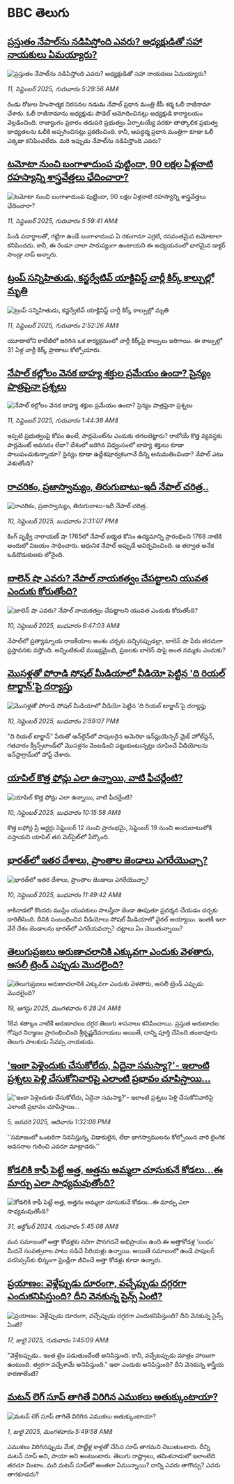 # BBC తెలుగు## [ప్రస్తుతం నేపాల్‌ను నడిపిస్తోంది ఎవరు? అధ్యక్షుడితో సహా నాయకులు ఏమయ్యారు?](https://www.bbc.com/telugu/articles/c1jzg9dy052o?at_medium=RSS&at_campaign=rss?at_campaign=githubrss)![ప్రస్తుతం నేపాల్‌ను నడిపిస్తోంది ఎవరు? అధ్యక్షుడితో సహా నాయకులు ఏమయ్యారు?](https://ichef.bbci.co.uk/ace/ws/240/cpsprodpb/7d89/live/ab243230-8ebb-11f0-9cf6-cbf3e73ce2b9.jpg)_11, సెప్టెంబర్ 2025, గురువారం 5:29:56 AMకి_రెండు రోజుల హింసాత్మక నిరసనల నడుమ నేపాల్‌ ప్రధాన మంత్రి కేపీ శర్మ ఓలీ రాజీనామా చేశారు. ఓలీ రాజీనామాను అధ్యక్షుడు పౌడెల్ ఆమోదించినట్లు అధ్యక్షుడి కార్యాలయం వెల్లడించింది. రాజ్యాంగం ప్రకారం తదుపరి ప్రభుత్వం ఏర్పాటయ్యే వరకూ తాత్కాలిక ప్రభుత్వ బాధ్యతలను ఓలీకి అప్పగించినట్లు ప్రకటించింది. కానీ, ఆపద్ధర్మ ప్రధాన మంత్రిగా కూడా ఓలీ ఎక్కడా కనిపించలేదు. మరి ఇప్పుడు నేపాల్‌ను నడిపిస్తోంది ఎవరు?## [టమోటా నుంచి బంగాళాదుంప పుట్టిందా, 90 లక్షల ఏళ్లనాటి రహస్యాన్ని శాస్త్రవేత్తలు ఛేదించారా?](https://www.bbc.com/telugu/articles/ce86yml2rrro?at_medium=RSS&at_campaign=rss?at_campaign=githubrss)![టమోటా నుంచి బంగాళాదుంప పుట్టిందా, 90 లక్షల ఏళ్లనాటి రహస్యాన్ని శాస్త్రవేత్తలు ఛేదించారా?](https://ichef.bbci.co.uk/ace/ws/240/cpsprodpb/f5b4/live/b0f46790-8e5f-11f0-84c8-99de564f0440.jpg)_11, సెప్టెంబర్ 2025, గురువారం 5:59:41 AMకి_పిండి పదార్థాలతో, గట్టిగా ఉండే బంగాళాదుంప ఏ రకంగానూ ఎర్రటి, రసవంతమైన టమోటాలా కనిపించదు. కానీ, ఈ రెండూ చాలా సారుప్యంగా ఉంటాయని ఈ అధ్యయనంలో భాగమైన డాక్టర్ సాండ్రా నాప్ అన్నారు.## [ట్రంప్ సన్నిహితుడు, కన్జర్వేటివ్ యాక్టివిస్ట్ చార్లీ కిర్క్‌ కాల్పుల్లో మృతి](https://www.bbc.com/telugu/articles/cgknjz6mk3jo?at_medium=RSS&at_campaign=rss?at_campaign=githubrss)![ట్రంప్ సన్నిహితుడు, కన్జర్వేటివ్ యాక్టివిస్ట్ చార్లీ కిర్క్‌ కాల్పుల్లో మృతి](https://ichef.bbci.co.uk/ace/ws/240/cpsprodpb/508a/live/1bd0bf30-8eb7-11f0-9cf6-cbf3e73ce2b9.jpg)_11, సెప్టెంబర్ 2025, గురువారం 2:52:26 AMకి_యూటా‌లోని కాలేజీలో జరిగిన ఒక కార్యక్రమంలో చార్లీ కిర్క్‌పై కాల్పులు జరిగాయి. ఈ కాల్పుల్లో 31 ఏళ్ల చార్లీ కిర్క్ ప్రాణాలు కోల్పోయారు.## [నేపాల్‌ కల్లోలం వెనక బాహ్య శక్తుల ప్రమేయం ఉందా? సైన్యం పాత్రపైనా ప్రశ్నలు ](https://www.bbc.com/telugu/articles/c4gwxr5ynq9o?at_medium=RSS&at_campaign=rss?at_campaign=githubrss)![నేపాల్‌ కల్లోలం వెనక బాహ్య శక్తుల ప్రమేయం ఉందా? సైన్యం పాత్రపైనా ప్రశ్నలు ](https://ichef.bbci.co.uk/ace/ws/240/cpsprodpb/1ea2/live/604c2eb0-8e62-11f0-b391-6936825093bd.jpg)_11, సెప్టెంబర్ 2025, గురువారం 1:44:38 AMకి_ఇప్పటి ప్రభుత్వంపై కోపం ఉంటే, పార్లమెంట్‌ను ఎందుకు తగలబెట్టారు? రాబోయే కొత్త వ్యవస్థకు పార్లమెంట్ అవసరం లేదా? దేశంలో జరిగిన విధ్వంసంలో బాహ్య శక్తులు కూడా పాలుపంచుకున్నాయా? సైన్యం కూడా ఉద్దేశపూర్వకంగానే దీన్ని అనుమతించిందా? నేపాల్ ఎటు వెళుతోంది?## [రాచరికం, ప్రజాస్వామ్యం, తిరుగుబాటు-ఇదీ నేపాల్ చరిత్ర..](https://www.bbc.com/telugu/articles/c9qnjj74p92o?at_medium=RSS&at_campaign=rss?at_campaign=githubrss)![రాచరికం, ప్రజాస్వామ్యం, తిరుగుబాటు-ఇదీ నేపాల్ చరిత్ర..](https://ichef.bbci.co.uk/ace/ws/240/cpsprodpb/cfb5/live/7b3e0130-8d95-11f0-bcbf-f3fb3e8bb0a7.jpg)_10, సెప్టెంబర్ 2025, బుధవారం 2:31:07 PMకి_కింగ్ పృథ్వీ నారాయణ్ షా 1765లో నేపాల్ ఐక్యత కోసం ఉద్యమాన్ని ప్రారంభించి 1768 నాటికి అందులో విజయం సాధించారు. ఆధునిక నేపాల్ అప్పుడే ఆవిర్భవించింది. ఆ తర్వాత అనేక ఒడిదొడుకులకు లోనైంది.## [బాలెన్ షా ఎవరు? నేపాల్‌ నాయకత్వం చేపట్టాలని యువత ఎందుకు కోరుతోంది?](https://www.bbc.com/telugu/articles/cvgq9r4zpveo?at_medium=RSS&at_campaign=rss?at_campaign=githubrss)![బాలెన్ షా ఎవరు? నేపాల్‌ నాయకత్వం చేపట్టాలని యువత ఎందుకు కోరుతోంది?](https://ichef.bbci.co.uk/ace/ws/240/cpsprodpb/c7b9/live/98a93e00-8e0e-11f0-9cf6-cbf3e73ce2b9.jpg)_10, సెప్టెంబర్ 2025, బుధవారం 6:47:03 AMకి_నేపాల్‌లో ప్రత్యామ్నాయ రాజకీయాల అంశం చర్చకు వచ్చినప్పుడల్లా, బాలెన్ షా పేరు తరచుగా ప్రస్తావనకు వస్తోంది. అన్నింటికంటే ముఖ్యమైంది, ప్రజలకు బాలెన్ షాపై అంత నమ్మకం ఎందుకు?## [మొసళ్లతో పోరాడి సోషల్ మీడియాలో వీడియో పెట్టిన 'ది రియల్ టార్జాన్'పై దర్యాప్తు](https://www.bbc.com/telugu/articles/cj6x55n5dd8o?at_medium=RSS&at_campaign=rss?at_campaign=githubrss)![మొసళ్లతో పోరాడి సోషల్ మీడియాలో వీడియో పెట్టిన 'ది రియల్ టార్జాన్'పై దర్యాప్తు](https://ichef.bbci.co.uk/ace/ws/240/cpsprodpb/c733/live/b343e260-8e4a-11f0-84c8-99de564f0440.jpg)_10, సెప్టెంబర్ 2025, బుధవారం 2:59:07 PMకి_"ది రియల్ టార్జాన్" పేరుతో ఆన్‌లైన్‌లో పాపులరైన అమెరికా ఇన్‌ఫ్లుయెన్సర్ మైక్ హోల్‌స్టన్, గతవారం క్వీన్స్‌లాండ్‌లో మొసళ్లను వెంబడించి పట్టుకుంటున్నట్లు చూపించే వీడియోలను ఇన్‌స్టాగ్రామ్‌లో పోస్ట్ చేశారు.## [యాపిల్ కొత్త ఫోన్లు ఎలా ఉన్నాయి, వాటి ఫీచర్లేంటి?](https://www.bbc.com/telugu/articles/c78nxlg3947o?at_medium=RSS&at_campaign=rss?at_campaign=githubrss)![యాపిల్ కొత్త ఫోన్లు ఎలా ఉన్నాయి, వాటి ఫీచర్లేంటి?](https://ichef.bbci.co.uk/ace/ws/240/cpsprodpb/d2ce/live/ba6e0b30-8e2a-11f0-8bfd-43c7ca883cc7.jpg)_10, సెప్టెంబర్ 2025, బుధవారం 10:15:58 AMకి_కొత్త ఐఫోన్ల ప్రీ ఆర్డర్లు సెప్టెంబర్ 12 నుంచి ప్రారంభమై, సెప్టెంబర్ 19 నుంచి అందుబాటులోకి వస్తాయని యాపిల్ తన వెబ్‌సైట్‌లో పేర్కొంది.## [భారత్‌లో ఇతర దేశాలు, ప్రాంతాల జెండాలు ఎగరేయొచ్చా?](https://www.bbc.com/telugu/articles/crl5342g4r9o?at_medium=RSS&at_campaign=rss?at_campaign=githubrss)![భారత్‌లో ఇతర దేశాలు, ప్రాంతాల జెండాలు ఎగరేయొచ్చా?](https://ichef.bbci.co.uk/ace/ws/240/cpsprodpb/8a69/live/db3deee0-8e37-11f0-b919-bb47c15c5954.jpg)_10, సెప్టెంబర్ 2025, బుధవారం 11:49:42 AMకి_కాకినాడలో కొందరు ముస్లిం యువకులు పాలస్తీనా జెండా ఊపుతూ ప్రదర్శన చేయడం చర్చకు దారితీసింది. దీనికి సంబంధించిన వీడియోలు సోషల్ మీడియాలో వైరల్ అయ్యాయి. ఇంతకీ ఇలా వేరే దేశం జెండాలను భారత్‌లో ఎగరేయవచ్చా? చట్టాలు ఏం చెబుతున్నాయి?## [తెలుగుప్రజలు అరుణాచలానికి ఎక్కువగా ఎందుకు వెళతారు, అసలీ ట్రెండ్ ఎప్పుడు మొదలైంది? ](https://www.bbc.com/telugu/articles/c8jp32zrzxpo?at_medium=RSS&at_campaign=rss?at_campaign=githubrss)![తెలుగుప్రజలు అరుణాచలానికి ఎక్కువగా ఎందుకు వెళతారు, అసలీ ట్రెండ్ ఎప్పుడు మొదలైంది? ](https://ichef.bbci.co.uk/ace/ws/240/cpsprodpb/cf2d/live/01932bf0-7d85-11f0-98a0-956f61945264.jpg)_19, ఆగస్టు 2025, మంగళవారం 6:28:24 AMకి_18వ శతాబ్దం నాటికే అరుణాచలం దగ్గర తెలుగు శాసనాలు కనిపించాయి. ప్రస్తుత అరుణాచల గోపుర నిర్మాణం ప్రారంభించింది శ్రీకృష్ణదేవరాయలు అయితే, దాన్ని పూర్తి చేసింది తంజావూరు తెలుగు పాలకుడు సేవప్ప నాయకుడు.## ['ఇంకా పెళ్లెందుకు చేసుకోలేదు, ఏదైనా సమస్యా?'- ఇలాంటి ప్రశ్నలు పెళ్లి చేసుకోనివారిపై ఎలాంటి ప్రభావం చూపిస్తాయి... ](https://www.bbc.com/telugu/articles/cgq1w3lz7yyo?at_medium=RSS&at_campaign=rss?at_campaign=githubrss)!['ఇంకా పెళ్లెందుకు చేసుకోలేదు, ఏదైనా సమస్యా?'- ఇలాంటి ప్రశ్నలు పెళ్లి చేసుకోనివారిపై ఎలాంటి ప్రభావం చూపిస్తాయి... ](https://ichef.bbci.co.uk/ace/ws/240/cpsprodpb/f6de/live/72c94a60-cb3e-11ef-87df-d575b9a434a4.jpg)_5, జనవరి 2025, ఆదివారం 1:32:08 PMకి_''సమాజంలో ఒంటరిగా నివసిస్తున్న, విడాకులైన, లేదా భాగస్వాములను కోల్పోయిన వారి లైంగిక అవసరాల గురించి ఎవరూ మాట్లాడరు.''## [కోడలికి కాఫీ పెట్టే అత్త, అత్తను అమ్మలా చూసుకునే కోడలు...ఈ మార్పు ఎలా సాధ్యమవుతోంది?](https://www.bbc.com/telugu/articles/c1l41zl8el2o?at_medium=RSS&at_campaign=rss?at_campaign=githubrss)![కోడలికి కాఫీ పెట్టే అత్త, అత్తను అమ్మలా చూసుకునే కోడలు...ఈ మార్పు ఎలా సాధ్యమవుతోంది?](https://ichef.bbci.co.uk/ace/ws/240/cpsprodpb/2b61/live/9176a6d0-8b0e-11ef-a81b-b1eda9741da3.jpg)_31, అక్టోబర్ 2024, గురువారం 5:45:08 AMకి_మన సమాజంలో అత్తా కోడళ్లకు సరిగా పొసగదనే అభిప్రాయం ఉంది.ఈ అత్తాకోడళ్ల ‘బంధం’ మీదనే సంవత్సరాల పాటు నడిచే సీరియళ్లు ఉన్నాయి. అయితే సమాజంలో ఉండే పాపులర్ పరసెప్సన్‌కు భిన్నంగా ఫ్రెండ్లీగా జీవించే అత్తా కోడళ్లు కూడా ఉన్నారు.## [ప్రయాణం: వెళ్లేప్పుడు దూరంగా, వచ్చేప్పుడు దగ్గరగా ఎందుకనిపిస్తుంది? దీని వెనకున్న సైన్స్ ఏంటి?](https://www.bbc.com/telugu/articles/c0l4y727n1jo?at_medium=RSS&at_campaign=rss?at_campaign=githubrss)![ప్రయాణం: వెళ్లేప్పుడు దూరంగా, వచ్చేప్పుడు దగ్గరగా ఎందుకనిపిస్తుంది? దీని వెనకున్న సైన్స్ ఏంటి?](https://ichef.bbci.co.uk/ace/ws/240/cpsprodpb/054c/live/6957c010-62b0-11f0-8e78-11023c48a856.png)_17, జులై 2025, గురువారం 1:45:09 AMకి_"వెళ్లేటప్పుడు.. ఇంత టైం పడుతుందేంటి అనిపిస్తుంది. కానీ, వచ్చేటప్పుడు మాత్రం హాయిగా ఉంటుంది. త్వరగా వచ్చేశామే అనిపిస్తుంది." ఇలా ఎందుకు అనిపిస్తుంది? దీని వెనకున్న శాస్త్రీయ కారణాలేంటి?## [మటన్ లెగ్ సూప్ తాగితే విరిగిన ఎముకలు అతుక్కుంటాయా?](https://www.bbc.com/telugu/articles/c0l4g92j8kzo?at_medium=RSS&at_campaign=rss?at_campaign=githubrss)![మటన్ లెగ్ సూప్ తాగితే విరిగిన ఎముకలు అతుక్కుంటాయా?](https://ichef.bbci.co.uk/ace/ws/240/cpsprodpb/b31e/live/cce532c0-6d41-11f0-9462-bb509dc78127.jpg)_1, జులై 2025, మంగళవారం 5:49:58 AMకి_ఎముకలు విరిగినప్పుడు మేక, పొట్టేళ్ల కాళ్లతో చేసిన సూప్ తాగమని చెబుతుంటారు. దీన్ని మటన్ సూప్ అని, పాయా అని అంటుంటారు. తెలుగు రాష్ట్రాలు, తమిళనాడులో ఇలాంటిది తరచూ వింటాం. మరి మటన్ సూప్‌లో అంతలా ఏమున్నాయి? దాన్ని ఎవరు తాగొచ్చు? ఎవరు తాగకూడదు?
